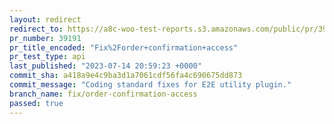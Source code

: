 ```yaml
---
layout: redirect
redirect_to: https://a8c-woo-test-reports.s3.amazonaws.com/public/pr/39191/api/index.html
pr_number: 39191
pr_title_encoded: "Fix%2Forder+confirmation+access"
pr_test_type: api
last_published: "2023-07-14 20:59:23 +0000"
commit_sha: a418a9e4c9ba3d1a7061cdf56fa4c690675dd873
commit_message: "Coding standard fixes for E2E utility plugin."
branch_name: fix/order-confirmation-access
passed: true
---
```

